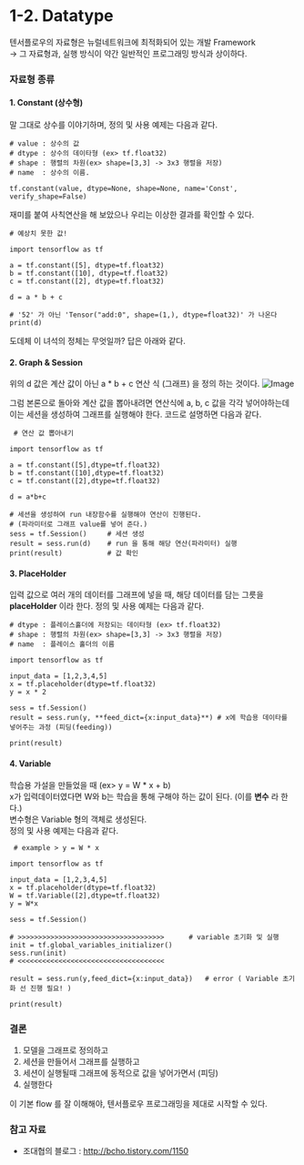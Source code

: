 # 1-2. Datatype

텐서플로우의 자료형은 뉴럴네트워크에 최적화되어 있는 개발 Framework  
-> 그 자료형과, 실행 방식이 약간 일반적인 프로그래밍 방식과 상이하다.


### 자료형 종류
#### 1. Constant (상수형)  
말 그대로 상수를 이야기하며, 정의 및 사용 예제는 다음과 같다.
<pre><code># value : 상수의 값
# dtype : 상수의 데이타형 (ex> tf.float32)
# shape : 행렬의 차원(ex> shape=[3,3] -> 3x3 행렬을 저장)
# name  : 상수의 이름. 

tf.constant(value, dtype=None, shape=None, name='Const', verify_shape=False)</code></pre>
재미를 붙여 사칙연산을 해 보았으나 우리는 이상한 결과를 확인할 수 있다.
<pre><code># 예상치 못한 값!

import tensorflow as tf

a = tf.constant([5], dtype=tf.float32)
b = tf.constant([10], dtype=tf.float32)
c = tf.constant([2], dtype=tf.float32)

d = a * b + c

# '52' 가 아닌 'Tensor("add:0", shape=(1,), dtype=float32)' 가 나온다
print(d)
</code></pre>  
도데체 이 녀석의 정체는 무엇일까? 답은 아래와 같다.  
#### 2. Graph & Session  
위의 d 값은 계산 값이 아닌 a * b + c 연산 식 (그래프) 을 정의 하는 것이다.
![Image](http://cfile8.uf.tistory.com/image/221D7F45584AB42A1F0F4F)  
  
그럼 본론으로 돌아와 계산 값을 뽑아내려면 연산식에 a, b, c 값을 각각 넣어야하는데 이는 세션을 생성하여 그래프를 실행해야 한다.
코드로 설명하면 다음과 같다.
<pre><code> # 연산 값 뽑아내기

import tensorflow as tf

a = tf.constant([5],dtype=tf.float32)
b = tf.constant([10],dtype=tf.float32)
c = tf.constant([2],dtype=tf.float32)

d = a*b+c

# 세션을 생성하여 run 내장함수를 실행해야 연산이 진행된다.
# (파라미터로 그래프 value를 넣어 준다.)
sess = tf.Session()     # 세션 생성
result = sess.run(d)    # run 을 통해 해당 연산(파라미터) 실행
print(result)           # 값 확인
</code></pre>  
#### 3. PlaceHolder  
입력 값으로 여러 개의 데이터를 그래프에 넣을 때, 해당 데이터를 담는 그릇을 **placeHolder** 이라 한다. 
정의 및 사용 예제는 다음과 같다.
<pre><code># dtype : 플레이스홀더에 저장되는 데이타형 (ex> tf.float32)
# shape : 행렬의 차원(ex> shape=[3,3] -> 3x3 행렬을 저장)
# name  : 플레이스 홀더의 이름

import tensorflow as tf

input_data = [1,2,3,4,5]
x = tf.placeholder(dtype=tf.float32)
y = x * 2

sess = tf.Session()
result = sess.run(y, **feed_dict={x:input_data}**) # x에 학습용 데이타를 넣어주는 과정 (피딩(feeding))

print(result)
</code></pre>  
#### 4. Variable
학습용 가설을 만들었을 때 (ex> y = W * x + b)  
x가 입력데이터였다면 W와 b는 학습을 통해 구해야 하는 값이 된다. (이를 **변수** 라 한다.)  
변수형은 Variable 형의 객체로 생성된다.  
정의 및 사용 예제는 다음과 같다.
<pre><code> # example > y = W * x

import tensorflow as tf

input_data = [1,2,3,4,5]
x = tf.placeholder(dtype=tf.float32)
W = tf.Variable([2],dtype=tf.float32)
y = W*x

sess = tf.Session()

# >>>>>>>>>>>>>>>>>>>>>>>>>>>>>>>>>>>>      # variable 초기화 및 실행
init = tf.global_variables_initializer()
sess.run(init)
# <<<<<<<<<<<<<<<<<<<<<<<<<<<<<<<<<<<<

result = sess.run(y,feed_dict={x:input_data})	# error ( Variable 초기화 선 진행 필요! )

print(result)
</code></pre>

### 결론
1. 모델을 그래프로 정의하고
2. 세션을 만들어서 그래프를 실행하고
3. 세션이 실행될때 그래프에 동적으로 값을 넣어가면서 (피딩) 
4. 실행한다 

이 기본 flow 를 잘 이해해야, 텐서플로우 프로그래밍을 제대로 시작할 수 있다.
                  
### 참고 자료
- 조대협의 블로그 : http://bcho.tistory.com/1150

